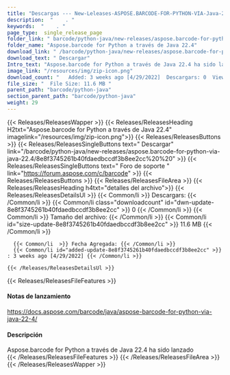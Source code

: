```yaml
---
title: "Descargas --- New-Leleases-ASPOSE.BARCODE-FOR-PYTHON-VIA-Java-22.4." 
description:  "    . " 
keywords:  "    . " 
page_type:  single_release_page
folder_link: " barcode/python-java/new-releases/aspose.barcode-for-python-via-java-22.4/"
folder_name: "Aspose.barcode for Python a través de Java 22.4"
download_link: " /barcode/python-java/new-releases/aspose.barcode-for-python-via-java-22.4/8e8f3745261b40fdaedbccdf3b8ee2cc"
download_text: " Descargar"
Intro_text: "Aspose.barcode for Python a través de Java 22.4 ha sido lanzado"
image_link: "/resources/img/zip-icon.png"
download_count: "   Added: 3 weeks ago [4/29/2022]  Descargars: 0  Views: 16"
file_size: "  File Size: 11.6 MB "
parent_path: "barcode/python-java"
section_parent_path: "barcode/python-java"
weight: 29
---
```


{{< Releases/ReleasesWapper >}}
  {{< Releases/ReleasesHeading H2txt="Aspose.barcode for Python a través de Java 22.4" imagelink="/resources/img/zip-icon.png">}}
  {{< Releases/ReleasesButtons >}}
    {{< Releases/ReleasesSingleButtons text=" Descargar" link="/barcode/python-java/new-releases/aspose.barcode-for-python-via-java-22.4/8e8f3745261b40fdaedbccdf3b8ee2cc%20%20" >}}
    {{< Releases/ReleasesSingleButtons text=" Foro de soporte " link="https://forum.aspose.com/c/barcode" >}}
  {{< Releases/ReleasesButtons >}}
  {{< Releases/ReleasesFileArea >}}
    {{< Releases/ReleasesHeading h4txt="detalles del archivo">}}
    {{< Releases/ReleasesDetailsUl >}}
            {{< Common/li  >}} Descargars: {{< /Common/li >}} 
      {{< Common/li class="downloadcount" id="dwn-update-8e8f3745261b40fdaedbccdf3b8ee2cc" >}} 0 {{< /Common/li >}} 
      {{< Common/li  >}} Tamaño del archivo: {{< /Common/li >}} 
      {{< Common/li id="size-update-8e8f3745261b40fdaedbccdf3b8ee2cc" >}} 11.6 MB {{< /Common/li >}} 


      {{< Common/li  >}} Fecha Agregada: {{< /Common/li >}} 
      {{< Common/li id="added-update-8e8f3745261b40fdaedbccdf3b8ee2cc" >}} : 3 weeks ago [4/29/2022] {{< /Common/li >}} 

    {{< /Releases/ReleasesDetailsUl >}}

  {{< Releases/ReleasesFileFeatures >}}
      <h4>Notas de lanzamiento</h4><div><a href="https://docs.aspose.com/barcode/java/aspose-barcode-for-python-via-java-22-4/">https://docs.aspose.com/barcode/java/aspose-barcode-for-python-via-java-22-4/</a></div><h4>Descripción</h4><div class="HTMLDescription">Aspose.barcode for Python a través de Java 22.4 ha sido lanzado</div>
  {{< /Releases/ReleasesFileFeatures >}}
 {{< /Releases/ReleasesFileArea >}}
{{< /Releases/ReleasesWapper >}}



